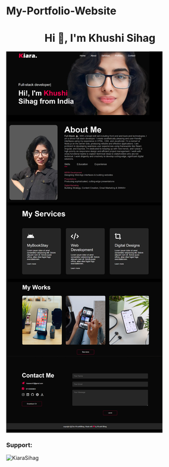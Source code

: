 # My-Portfolio-Website
<h1 align="center">Hi 👋, I'm Khushi Sihag</h1>
<img align="center" alt="website-view" src="images/Whole-view.png">

<h3 align="left">Support:</h3>
<p><a href="https://www.buymeacoffee.com/KiaraSihag"> <img align="left" src="https://cdn.buymeacoffee.com/buttons/v2/default-yellow.png" height="50" width="210" alt="KiaraSihag" /></a></p><br>

